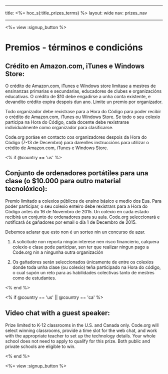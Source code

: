 * * *

title: <%= hoc_s(:title_prizes_terms) %> layout: wide nav: prizes_nav

* * *

<%= view :signup_button %>

# Premios - términos e condicións

## Crédito en Amazon.com, iTunes e Windows Store:

O crédito de Amazon.com, iTunes e Windows store limítase a mestres de ensinanzas primarias e secundarias, educadores de clubes e organizacións educativas. O crédito de $10 debe engadirse a unha conta existente, e devandito crédito expira despois dun ano. Limite un premio por organizador.

Todo organizador debe rexistrase para a Hora do Código para poder recibir o crédito de Amazon.com, iTunes ou Windows Store. Se todo o seu colexio participa na Hora do Código, cada docente debe rexistrarse individualmente como organizador para clasificarse.

Code.org poráse en contacto cos organizadores despois da Hora do Código (7-13 de Decembro) para darenlles instruccións para utilizar o crédito de Amazon.com, iTunes e Windows Store.

<% if @country == 'us' %>

## Conjunto de ordenadores portátiles para una clase (o $10.000 para outro material tecnolóxico):

Premio limitado a colexios públicos de ensino básico e medio dos Eua. Para poder participar, o seu colexio enteiro debe rexistrars para a Hora do Código antes do 16 de Novembro de 2015. Un colexio en cada estado recibirá un conjunto de ordenadores para su aula. Code.org seleccionará e notificará ós gañadores por email o día 1 de Decembro de 2015.

Debemos aclarar que esto non é un sorteo nin un concurso de azar.

1) A solicitude non reporta ningún interese nen risco financierio, calquera colexio e clase pode participar, sen ter que realizar ningun pago a Code.org nin a ningunha outra organización

2) Os gañadores serán seleccionados únicamente de entre os colexios donde toda unha clase (ou colexio) teña participado na Hora do código, o cual supón un reto para as habilidades colectivas tanto de mestres como de estudantes.

<% end %>

<% if @country == 'us' || @country == 'ca' %>

## Video chat with a guest speaker:

Prize limited to K-12 classrooms in the U.S. and Canada only. Code.org will select winning classrooms, provide a time slot for the web chat, and work with the appropriate teacher to set up the technology details. Your whole school does not need to apply to qualify for this prize. Both public and private schools are eligible to win.

<% end %>

<%= view :signup_button %>